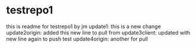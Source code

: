# testrepo1

this is readme for testrepo1 by jm
update1: this is a new change
update2origin: added this new line to pull from
update3client: updated with new line again to push
test
update4origin: another for pull
